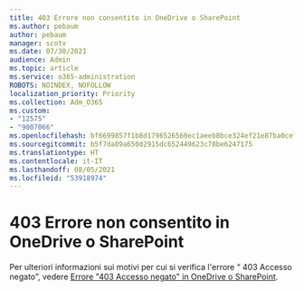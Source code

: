 ```yaml
---
title: 403 Errore non consentito in OneDrive o SharePoint
ms.author: pebaum
author: pebaum
manager: scotv
ms.date: 07/30/2021
audience: Admin
ms.topic: article
ms.service: o365-administration
ROBOTS: NOINDEX, NOFOLLOW
localization_priority: Priority
ms.collection: Adm_O365
ms.custom:
- "12575"
- "9007066"
ms.openlocfilehash: bf6699857f1b8d1796526560ec1aeeb8bce324ef21e87ba0cefa6c3da57e32d3
ms.sourcegitcommit: b5f7da89a650d2915dc652449623c78be6247175
ms.translationtype: HT
ms.contentlocale: it-IT
ms.lasthandoff: 08/05/2021
ms.locfileid: "53918974"
---
```

# <a name="403-forbidden-error-on-onedrive-or-sharepoint"></a>403 Errore non consentito in OneDrive o SharePoint

Per ulteriori informazioni sui motivi per cui si verifica l'errore “ 403 Accesso negato”, vedere [Errore "403 Accesso negato" in OneDrive o SharePoint](/sharepoint/troubleshoot/sharing-and-permissions/error-403-forbidden).